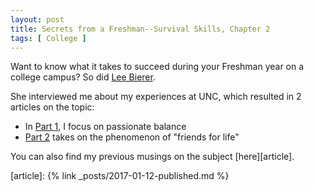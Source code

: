 ```yaml
---
layout: post
title: Secrets from a Freshman--Survival Skills, Chapter 2
tags: [ College ]
---
```


Want to know what it takes to succeed during your Freshman year on a college
campus? So did [Lee Bierer][lee].

She interviewed me about my experiences at UNC, which resulted in 2 articles
on the topic:

- In [Part 1][part_1], I focus on passionate balance
- [Part 2][part_2] takes on the phenomenon of "friends for life"

You can also find my previous musings on the subject [here][article].

[lee]: http://collegeadmissionsstrategies.com
[part_1]: http://www.carolinacollegebound.com/2017/05/23/secrets-to-a-successful-freshman-year-lessons-learned-part-1/
[part_2]: http://www.carolinacollegebound.com/2017/05/26/lessons-learned-freshman-year-part-2-importance-of-connecting/?CID=10487377&BSD_SID=29723
[article]: {% link _posts/2017-01-12-published.md %}

